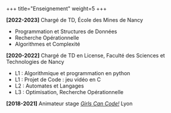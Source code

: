 +++
title="Enseignement"
weight=5
+++

**[2022-2023]** Chargé de TD, École des Mines de Nancy
- Programmation et Structures de Données
- Recherche Opérationnelle
- Algorithmes et Complexité

**[2020-2022]** Chargé de TD en License, Faculté des Sciences et Technologies de Nancy
- L1 : Algorithmique et programmation en python
- L1 : Projet de Code : jeu vidéo en C
- L2 : Automates et Langages
- L3 : Optimisation, Recherche Opérationnelle

**[2018-2021]** Animateur stage [_Girls Can Code!_](https://girlscancode.fr/) Lyon
